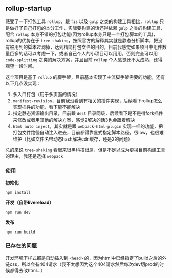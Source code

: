 ## rollup-startup

感受了一下打包工具 `rollup`，跟 `fis` 以及 `gulp` 之类的构建工具相比，`rollup` 只是做好了自己打包的本分工作，实际要构建的话还得依赖 `gulp` 之类的构建工具，配合 `rollup` 本身不错的打包功能(因为rollup本身只是一个打包脚本的工具)，rollup的优势在于 `tree-shaking`，按照官方的解释其实就是静态分析脚本，把没有被用到的脚本过滤掉，达到精简打包文件的目的，目前我感觉如果项目中组件数量巨多的话可以考虑一下，或者自己个人的小项目可以用用，否则完全可以用 `code-splitting` 之类的解决方案，并且目前 `rollup` 个人感觉还不太成熟，还得观望一段时间。

这个项目是基于 `rollup` 的脚手架，目前基本实现了主流脚手架需要的功能，还有以下几点没实现：

1. 多入口打包（用于多页面的情况）
2. `manifest-revision`，目前我没看到有相关的插件实现，后续看下rollup怎么实现插件的功能，看下能不能解决
3. 指定静态资源输出目录，目前跟 `dest` 目录同级，后续看下是不是得fork插件来修改或者用其他的解决方案，感觉2解决的话3也会跟着解决
4. `html auto inject`，其实就是跟 `webpack-html-plugin` 实现一样的功能，把打包文件路径自动注入进去，目前都得靠显式指定脚本路径，很low，也很难维护（比如文件名带动态hash解决cdn缓存，还是2的问题）

总的来说 `tree-shaking` 看起来很黑科技很屌，但是不足以成为更换目前构建工具的理由，我还是选择 `webpack`

### 使用

**初始化**

    npm install

**开发（自带livereload）**

    npm run dev

**发布**

    npm run build

### 已存在的问题

开发环境下样式都是自动插入到 `<head>` 的，因为html中已经指定了build之后的外链css，所以会有404请求（我不太想因为这个404请求然后每次dev切prod的时候都得去改html...）
